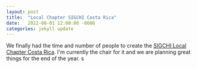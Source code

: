 ```yaml
---
layout: post
title:  "Local Chapter SIGCHI Costa Rica"
date:   2022-08-01 12:00:00 -0600
categories: jekyll update
---
```



We finally had the time and number of people to create the [SIGCHI Local Chapter Costa Rica](https://sigchicostarica.acm.org/). I'm currently the chair for it and we are planning great things for the end of the year.
s
